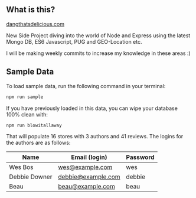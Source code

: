 ## What is this?
[dangthatsdelicious.com](https://dang-thats-delicious-mbotes.herokuapp.com/)

New Side Project diving into the world of Node and Express using the latest Mongo DB, ES6 Javascript, PUG and GEO-Location etc.

I will be making weekly commits to increase my knowledge in these areas :)

## Sample Data

To load sample data, run the following command in your terminal:

```bash
npm run sample
```

If you have previously loaded in this data, you can wipe your database 100% clean with:

```bash
npm run blowitallaway
```

That will populate 16 stores with 3 authors and 41 reviews. The logins for the authors are as follows:

|Name|Email (login)|Password|
|---|---|---|
|Wes Bos|wes@example.com|wes|
|Debbie Downer|debbie@example.com|debbie|
|Beau|beau@example.com|beau|


